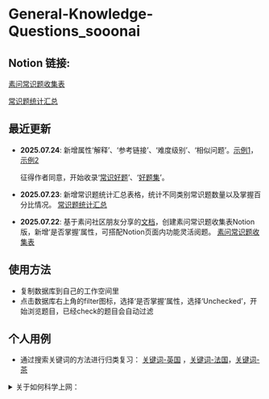 # General-Knowledge-Questions_sooonai


## Notion 链接:

[素问常识题收集表](https://www.notion.so/239536f12b1780d0906fe6789f619ee6?v=239536f12b17811cbfcb000cffdb29d7&source=copy_link)

[常识题统计汇总](https://www.notion.so/239536f12b178092a942d316697fb815?source=copy_link)

## 最近更新

- **2025.07.24**: 新增属性‘解释’、‘参考链接’、‘难度级别’、‘相似问题’。[示例1](./pic/增加属性.jpg)，[示例2](./pic/利用‘相关问题’属性关联类似问题.jpg) 
  
     征得作者同意，开始收录‘[常识好题](https://www.zhihu.com/people/li-zong-kun-14-71/posts)’、‘[好题集](https://www.zhihu.com/people/28-31-48-9)’。

- **2025.07.23**: 新增常识题统计汇总表格，统计不同类别常识题数量以及掌握百分比情况。
  [常识题统计汇总](./pic/常识题统计汇总.jpg)

- **2025.07.22**: 基于素问社区朋友分享的[文档](https://docs.qq.com/sheet/DR01mcEpwek1IYkFX?tab=BB08J2)，创建素问常识题收集表Notion版，新增‘是否掌握’属性，可搭配Notion页面内功能灵活阅题。
  [素问常识题收集表](./pic/素问常识题收集表.jpg)

## 使用方法

- 复制数据库到自己的工作空间里
- 点击数据库右上角的filter图标，选择‘是否掌握’属性，选择‘Unchecked’，开始浏览题目，已经check的题目会自动过滤


## 个人用例

- 通过搜索关键词的方法进行归类复习： [关键词-英国](./pic/关键词-英国.jpg) ，[关键词-法国](./pic/关键词-法国.jpg)，[关键词-茶](./pic/关键词-茶.jpg)
  

<details>
<summary> 关于如何科学上网：</summary>

- 手机或者电脑等电子设备翻墙上网有两种方式，第一种是直接买VPN应用内的套餐，一键启动可用，第二种是买国外节点的流量套餐再用shadowsocks这类的应用进行连接
    1. 可直连的VPN应用，一键启动：
        - iphone/android/mac/windows用户可以在app store/应用市场下载“快连VPN”，英文名叫LetsVPN。有时候买的套餐一不小心用完了，陷入没有流量需要续VPN，但有VPN才能续流量的两难之地的时候，这个会派上用场，$1.99一周，不需翻墙可购买，买了即可翻墙。
        - iphone用户： Potatso、ComlinkVPN
    2. 买国外节点的套餐：
        - 首先在设备上下载一个vpn的app，iphone/android下载shadowsocks，win/mac/linux下载clash-verge，这些都相当于是用来翻墙的工具（客户端）
        - 外网的流量需要单独买了用，具体的形式就是，在专门提供服务的网站(以下有我自用的节点推荐）买套餐，买了之后会提供一个外网流量的订阅链接（节点），直接把链接复制到shadowsocks/clash-verge里就可以。
            - 购买流量（节点）的网站：
                1. ￥30每月，十个设备，150G流量，我平常工作用这个
                https://bywa-1.art/
                2. 稍微贵一点，非常快且稳定，非常重要的场合用这个
                https://justmysocks3.net/members/clientarea.php?action=services
- 具体细节参考：
    
    https://shadowsockshelp.github.io/Shadowsocks/
    
    https://vpnask.com/how-to-use-shadowsocks/
    
    https://lifebuddies.hk/how-to-use-shadowsocks/



</details>
